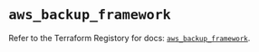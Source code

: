 # `aws_backup_framework`

Refer to the Terraform Registory for docs: [`aws_backup_framework`](https://registry.terraform.io/providers/hashicorp/aws/5.24.0/docs/resources/backup_framework).
